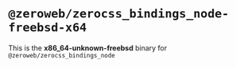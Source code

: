 # `@zeroweb/zerocss_bindings_node-freebsd-x64`

This is the **x86_64-unknown-freebsd** binary for `@zeroweb/zerocss_bindings_node`
